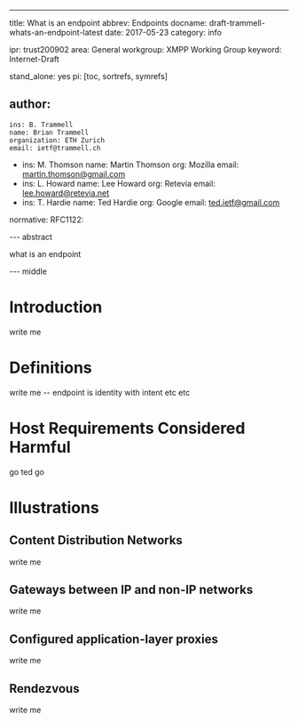 ---
title: What is an endpoint
abbrev: Endpoints
docname: draft-trammell-whats-an-endpoint-latest
date: 2017-05-23
category: info

ipr: trust200902
area: General
workgroup: XMPP Working Group
keyword: Internet-Draft

stand_alone: yes
pi: [toc, sortrefs, symrefs]

author:
  -
    ins: B. Trammell
    name: Brian Trammell
    organization: ETH Zurich
    email: ietf@trammell.ch
  -
    ins: M. Thomson
    name: Martin Thomson
    org: Mozilla
    email: martin.thomson@gmail.com
  -
    ins: L. Howard
    name: Lee Howard
    org: Retevia
    email: lee.howard@retevia.net
  -
    ins: T. Hardie
    name: Ted Hardie
    org: Google
    email: ted.ietf@gmail.com

normative:
  RFC1122:

--- abstract

what is an endpoint

--- middle

Introduction
============

write me

Definitions
===========

write me -- endpoint is identity with intent etc etc

Host Requirements Considered Harmful
====================================

go ted go

Illustrations
=============

Content Distribution Networks
-----------------------------

write me

Gateways between IP and non-IP networks
---------------------------------------

write me

Configured application-layer proxies
------------------------------------

write me

Rendezvous
----------

write me
